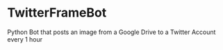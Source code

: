 # TwitterFrameBot
Python Bot that posts an image from a Google Drive to a Twitter Account every 1 hour
